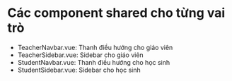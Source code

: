 # Các component shared cho từng vai trò

- TeacherNavbar.vue: Thanh điều hướng cho giáo viên
- TeacherSidebar.vue: Sidebar cho giáo viên
- StudentNavbar.vue: Thanh điều hướng cho học sinh
- StudentSidebar.vue: Sidebar cho học sinh
